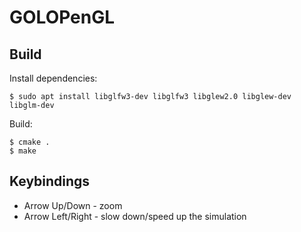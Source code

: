 # GOLOPenGL

## Build

Install dependencies:
```
$ sudo apt install libglfw3-dev libglfw3 libglew2.0 libglew-dev libglm-dev
```

Build:
```
$ cmake .
$ make
```

## Keybindings
- Arrow Up/Down - zoom
- Arrow Left/Right - slow down/speed up the simulation
